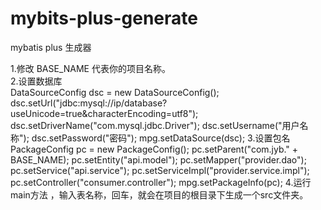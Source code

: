# mybits-plus-generate
mybatis plus 生成器
 
1.修改 BASE_NAME 代表你的项目名称。<br/>
2.设置数据库 <br/>
    DataSourceConfig dsc = new DataSourceConfig();
    dsc.setUrl("jdbc:mysql://ip/database?useUnicode=true&characterEncoding=utf8");
    dsc.setDriverName("com.mysql.jdbc.Driver");
    dsc.setUsername("用户名称");
    dsc.setPassword("密码");
    mpg.setDataSource(dsc);
 3.设置包名 <br/>
    PackageConfig pc = new PackageConfig();
    pc.setParent("com.jyb." + BASE_NAME);
    pc.setEntity("api.model");
    pc.setMapper("provider.dao");
    pc.setService("api.service");
    pc.setServiceImpl("provider.service.impl");
    pc.setController("consumer.controller");
    mpg.setPackageInfo(pc);
  4.运行main方法 ，输入表名称，回车，就会在项目的根目录下生成一个src文件夹。 <br/>
